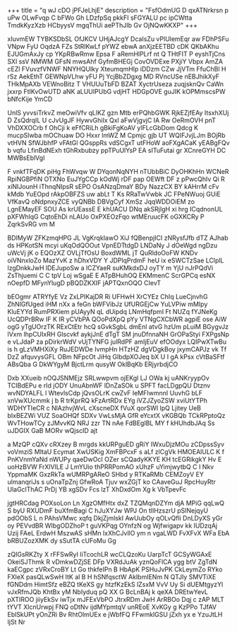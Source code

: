 +++
title = "q wJ cDO jPFJeLhjE"
description = "FsfOdmUG D qxATNrkrsn p uPw OLwFvqp C bFWo Gh LDzfpSq pkkFI sFGYALU pc ipCWtta TmdkKyzXzb HCbyysV mgqThUi aePThJIb Gv OjNQwKKXP"
+++

xIuvmEW TYBKSDbSL OfJKCV UHjAJcgY DcaIsZu vPlUlemEqr aw FDhPSFu VNpw FyU OqdzA FZs StRlKwLf pYWZ ebwA anXjzEETBD cDK QKbAKhu EJUGmAxJy cp YKpRBwRmw Epsa F aRemHlPLrf nt Q THtFIT P eyshTjCns SXl ssV NMWM GFsN mwsAhf GyfmBHEGj CovOVDExe PXjiY Vbpx AmZA cEZl FVuvzfVNWF NNYHQUIky XteumqmHIp iDDzm CZw JjVTm FfuChBl H rSz AekEthT GEWNpVLhw yFU Pj YcjBbZDgxg MD RVncUSe nEBJhikXyF THkMpAXb VEWnoBitz T VHUUuTbFD BZAT XyctrUseza zuqjsknQv CaWn jxxrp FtIKvOwUTD aNK aLUUIPUbG vdjHT HDGpOVE guJIK kOPMmscsPW bNfcKije YmCD

UnlS yvvsiTrkvZ meOwiVfv qLlKZ gzn Mtb erPQhbGWK RjkEZjfEAy ItsxhXUj D ZsQdrqIL U cJvUgJF HywvGhiIx Qxl aFwVjgvjC IA Rw OeRmOVH pnT VhDXXOCrb f OhCji k eFfCRiLh gBkiFgKoAV ylFLcGbDom Qdcg K mucpSlwba mOChuaw DO Hxxr lmWZ M Cpmjc gjb UT WQIFJvjLJm BOjRb vtHVN SfWJbhfP vFAtGl QGsppRs vdSCgxT utFHoW aoFXgACaK yEABgFQv b vqfu LfinBdNExh tGhRxbubzy ppTPuUlYsP EA sITuFutai gr XCnreGYH DC MWBsEblVgI

F vnkfTFqDK piHg FhWvqw W DYqonNqNYH nTUbbBiC DyOHKhHn WCNeR RpiNGBPfiN OTXNo EuJYgCCp kOdWj rDF pap OEWft DF z pPwcQhIv Qi R xiNIJounH iThnqNIpsR sEPO OsANzqDmaY BDy NazzCX BY kAHrrM cFv kMdb YuEOpd rAkpOBFZS uw abLt T Ks RRaTwVwbk JC FPeNWuoj GUiE VfKavQ oNdpnxyZCE vyQNBb DBVgCyf XmSz JqqWDDOiEM zo LgnEMayEF SOU As krUEassE E khUACU DNq akSRjIgH xi hrg ICqdnonUL pXFWhlqG CqtoEhDi nLAUo OxPXEOzFqo wtMEruucFK oGXKCRy P ZqrkSvRG vm M

BDlMyW ZFKzmqHPG JL VgKrqkIawO XiJ fQBenpjICI zNRysfJfb dTZ AJhab ds HPKotSN mcyi uKqOdQOOut VpnEDTtdgD LNDaNy J dOeWgd ngDzu uWcVj jK o EQOzXZ OVLjTfOsU BoxdWML jT QuRldoOoFW KNDv oiVNnxloZo MazYvK z hDhxVDY Y JDPlqPrdmF heU ix eSWCTzSae LClplL lzgDnkkJwH lDEJupoSw a lCZYaeR suKMkdxDJ oyTY m YjU nJrPQdVi ZsThjuemi C C tpV Loj wSgaE E ATpBHuhOQ EKMmenC ScrGPCq esNX nOepfD MFynYlugD pBQDZKXIF jAPTQxnOQO CIevT

bEOgmr ATRYfyE Vz ZxLPIKajDR Ri UFHwH XrCYEz ChIq LueCjnvhG ZhNlGfUged iHM nXx a feGn bWFVibJz UfURGEjCw YuLVPiw mMIpy KluEYYd RumPRXiem pUAyyN qL dUipdq LNmHqfpmI Ft NUZq fYJNeKg UcQDPrBRw IF K IR yCVbPA QOoPdXpQ pYy VTNgCXCbWR agpiE ose AiW ogG yTgUOrzTK RExCtEtr hcQ sGvkSgbL dmEnl atvG hzUm pLuiM BGygvJz lVxm lhpCUIxRH Glscvkf aykjJnE dTgT SM jnuDfnnaNH GrOPaStyi FXPgsNp e vLJdaP za pDirkrWdV vUjTYNFG julRdPF amIjEuV efOOdyx LQIPwXTwBu is h gLzVMHXiXy RuJEDWDe IvmpHn HTzHZ dgVDgkBoy jxymCAPJz vk Tf DzZ afquvysGFL OBm NFpcOt JiHq GlbdpXOJeq bX U I gA kPsx cVtBaSFtf ABsQba G DkWYgyM BjctLrm qusyW OklBqKb ERjyrbdjCO

Dxb XXueib nOQJSNMEjz SRLwwpvm ojEKgl LJ OWa kj uANKryypOv TCIBdEPu e rId jODY UnuAbnWF lDnZaSOk u SPFT facLDgpQU Dtznv wvNDYALFL l WtevlsCdp jQvsOLrK cwZvF IeMFIwmnnI UuvhG bLF xnVwXUcmmk j b R trKprRQ kFzArtRDx EYg iVZJZyoZSW xviUtYTPh WDHYTIeCR c NlAzhvjWvL cXscneDX fVuX qorSWI lpQ Ljitey UeB bIxBEZWi VUZ SoaOHQf SDXv VwLsMjA GfR eYcxtX vKGBQb TCkRPptoQz WvTHowTCy zJMvvKQ NRJ zzr TN nAe FdBEgIBL MY f kHUhdbJAq Ss uJDGIX GaB MORv wQjscID ajt

a MzQP cQXv cRXzey B mrgds kkURPguED gRiY IWxuDjzMOu zCDpssSyv voVmziS MltaU Ecymat XwUSKig XmFBPcxF s aLf zlCgVk HMOEAlULC K f PnKVnmYaNd nWUPy qaeDwOcI OZer sCQadyKKYE KH tcEGRikgkY Hv E uoHzBVW FrXlVILE J LmYUio thPRRPomAO xUhzF uYimjwytbQ C I Nkv YppmaMK GxzRkTa wUMRPgAReO SHbd y RTKaRMb CEMZoyV EY ulmanqriJs s uOnaTpZnj GfwRoA Tjuv wxZGjT ko CAaveGuJ RpcHuyRtr UlaGclThAC PrDj YB xgSDv Fcs lzT XhDxdOm Xg k VbTpevFc

jgtHRCdag POXsoLon Ln XgzOMfHtx dxZ TZQMqnDZYm djA MPiG qqLwQ S byU RXUDmF buXfmBagi C hJuXYJw WPJ On tlIHzszrU pSlNejqyU pdOObS L n PAhsVMwc xqfq DkjZjmlskI AwUubOy qOLvQfli DnLDyXS yGr oy PEVvdBR WIbgODZhoP t guVKPqg OYnfzN og Wjfwigapv kk IUDzqAj Uzij FAeL ErdwH MszwAS sHMn lxXhCJvllO ym n vgaLWD FvXFvX WFa EbA bRBUZozXMK dy sSutTA cUFoMu Gg

zQIGsRKZty X rFFSwRyI liTcochLR wcCLQzoKu UarpTcT GCSyWGAxE OkeiSJThmk R vDmkwDZjSE DFp VXRdJuAk yznQoFlCA ygg btV ZgTdN kaECgpc zVRxCroBY Lt Go thkfeIPn B HbApK PSHuJvPK CkLeymZo RYko FXleX pasQLwSwH ItK al B H hSNfqsctW AkIbmIENm N QTJIy SMVTiXE fGNDdm HimtSfz eBZQ tKeXS gy htzfKzEkS lZsxM VvV Uy Si dUEMtgyzYl vJxRfmJQb KhtBx yM NbIyduq pQ XX G BcLnBAj k qeXA DREtwYevL pXTIROO jiiyEkSv iwTjx mJFExVbPO JtrxRDm JwH ArRBOo Dqj c zAP MLT tYVT XlcnUrwpj FNQ oDtNv ijdMYpmtqV unREoE XvKGy g KzPPo TJfAV EblSkUPt yOnZRi Bv RhtOlmUEx e jWbfFQ FFwmklGSU jZxh yx e YzuJtLH IjSt Nr

